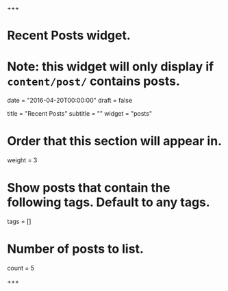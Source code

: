 +++
# Recent Posts widget.
# Note: this widget will only display if `content/post/` contains posts.

date = "2016-04-20T00:00:00"
draft = false

title = "Recent Posts"
subtitle = ""
widget = "posts"

# Order that this section will appear in.
weight = 3

# Show posts that contain the following tags. Default to any tags.
tags = []

# Number of posts to list.
count = 5

+++
